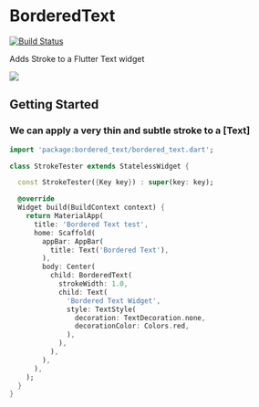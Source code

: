 # BorderedText

[![Build Status](https://travis-ci.org/tewshi/bordered-text.svg?branch=master)](https://travis-ci.org/tewshi/bordered-text)

Adds Stroke to a Flutter Text widget

<p>
  <img src="https://github.com/tewshi/bordered-text/blob/master/screenshots/sample.png?raw=true"/>
</p>

## Getting Started

### We can apply a very thin and subtle stroke to a [Text]

```dart
import 'package:bordered_text/bordered_text.dart';

class StrokeTester extends StatelessWidget {

  const StrokeTester({Key key}) : super(key: key);

  @override
  Widget build(BuildContext context) {
    return MaterialApp(
      title: 'Bordered Text test',
      home: Scaffold(
        appBar: AppBar(
          title: Text('Bordered Text'),
        ),
        body: Center(
          child: BorderedText(
            strokeWidth: 1.0,
            child: Text(
              'Bordered Text Widget',
              style: TextStyle(
                decoration: TextDecoration.none,
                decorationColor: Colors.red,
              ),
            ),
          ),
        ),
      ),
    );
  }
}
```
